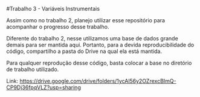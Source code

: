 #Trabalho 3 - Variáveis Instrumentais

Assim como no trabalho 2, planejo utilizar esse repositório para acompanhar o progresso desse trabalho.

Diferente do trabalho 2, nesse utilizamos uma base de dados grande demais para ser mantida aqui. Portanto, para a devida reproducibilidade do código, compartilho a pasta do Drive na qual ela está mantida.

Para qualquer reprodução desse código, basta colocar a base no diretório de trabalho utilizado.

Link: https://drive.google.com/drive/folders/1ycAl56y2OZrexcBImQ-CP9Dj36fpqVLZ?usp=sharing

